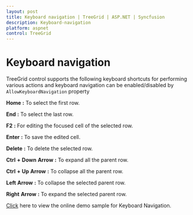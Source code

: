 ```yaml
---
layout: post
title: Keyboard navigation | TreeGrid | ASP.NET | Syncfusion
description: Keyboard-navigation
platform: aspnet
control: TreeGrid
---
```

# Keyboard navigation

TreeGrid control supports the following keyboard shortcuts for performing various actions and keyboard navigation can be enabled/disabled by `AllowKeyboardNavigation` property

**Home** **:** To select the first row.

**End** **:** To select the last row.

**F2** **:** For editing the focused cell of the selected row.

**Enter** **:** To save the edited cell.

**Delete** **:** To delete the selected row.

**Ctrl** **+** **Down** **Arrow** **:** To expand all the parent row.

**Ctrl** **+** **Up** **Arrow** **:** To collapse all the parent row.

**Left** **Arrow** **:** To collapse the selected parent row.

**Right** **Arrow** **:** To expand the selected parent row.

[Click](https://asp.syncfusion.com/demos/web/treegrid/keyboardnavigation.aspx) here to view the online demo sample for Keyboard Navigation.